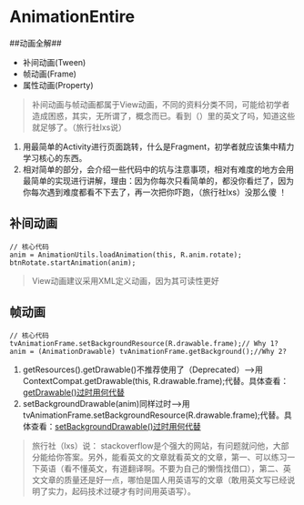 # AnimationEntire
##动画全解##
- 补间动画(Tween)
- 帧动画(Frame)
- 属性动画(Property)

> 补间动画与帧动画都属于View动画，不同的资料分类不同，可能给初学者造成困惑，其实，无所谓了，概念而已。看到（）里的英文了吗，知道这些就足够了。（旅行社lxs说）

1. 用最简单的Activity进行页面跳转，什么是Fragment，初学者就应该集中精力学习核心的东西。
2. 相对简单的部分，会介绍一些代码中的坑与注意事项，相对有难度的地方会用最简单的实现进行讲解，理由：因为你每次只看简单的，都没你看烂了，因为你每次遇到难度都看不下去了，再一次把你吓跑，（旅行社lxs）没那么傻 ！

## 补间动画 ##
```
// 核心代码
anim = AnimationUtils.loadAnimation(this, R.anim.rotate);
btnRotate.startAnimation(anim);
```

> View动画建议采用XML定义动画，因为其可读性更好

## 帧动画 ##
```
// 核心代码
tvAnimationFrame.setBackgroundResource(R.drawable.frame);// Why 1?
anim = (AnimationDrawable) tvAnimationFrame.getBackground();//Why 2?
```

 1. getResources().getDrawable()不推荐使用了（Deprecated）-->用ContextCompat.getDrawable(this, R.drawable.frame);代替。具体查看：[getDrawable()过时用何代替](%E6%9F%A5%E7%9C%8B%EF%BC%9Ahttp://stackoverflow.com/questions/29041027/android-getresources-getdrawable-deprecated-api-22)
 2. setBackgroundDrawable(anim)同样过时-->用tvAnimationFrame.setBackgroundResource(R.drawable.frame);代替。具体查看：[setBackgroundDrawable()过时用何代替](http://www.lai18.com/content/666597.html)

> 旅行社（lxs）说：
> stackoverflow是个强大的网站，有问题就问他，大部分能给你答案。另外，能看英文的文章就看英文的文章，第一、可以练习一下英语（看不懂英文，有道翻译啊。不要为自己的懒惰找借口），第二、英文文章的质量还是好一点，哪怕是国人用英语写的文章（敢用英文写已经说明了实力，起码技术过硬才有时间用英语写）。


